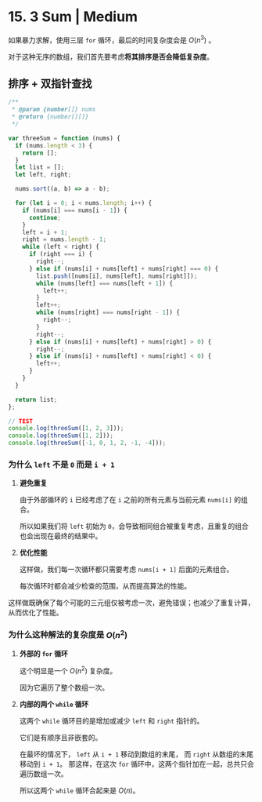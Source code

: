 # 15. 3 Sum | Medium

如果暴力求解，使用三层 `for` 循环，最后的时间复杂度会是 $O(n^3)$ 。

对于这种无序的数组，我们首先要考虑**将其排序是否会降低复杂度**。

## 排序 + 双指针查找

```js
/**
 * @param {number[]} nums
 * @return {number[][]}
 */

var threeSum = function (nums) {
  if (nums.length < 3) {
    return [];
  }
  let list = [];
  let left, right;

  nums.sort((a, b) => a - b);

  for (let i = 0; i < nums.length; i++) {
    if (nums[i] === nums[i - 1]) {
      continue;
    }
    left = i + 1;
    right = nums.length - 1;
    while (left < right) {
      if (right === i) {
        right--;
      } else if (nums[i] + nums[left] + nums[right] === 0) {
        list.push([nums[i], nums[left], nums[right]]);
        while (nums[left] === nums[left + 1]) {
          left++;
        }
        left++;
        while (nums[right] === nums[right - 1]) {
          right--;
        }
        right--;
      } else if (nums[i] + nums[left] + nums[right] > 0) {
        right--;
      } else if (nums[i] + nums[left] + nums[right] < 0) {
        left++;
      }
    }
  }

  return list;
};

// TEST
console.log(threeSum([1, 2, 3]));
console.log(threeSum([1, 2]));
console.log(threeSum([-1, 0, 1, 2, -1, -4]));
```

### 为什么 `left` 不是 `0` 而是 `i + 1`

1. **避免重复**

   由于外部循环的 `i` 已经考虑了在 `i` 之前的所有元素与当前元素 `nums[i]` 的组合。

   所以如果我们将 `left` 初始为 `0`，会导致相同组合被重复考虑，且重复的组合也会出现在最终的结果中。

2. **优化性能**

   这样做，我们每一次循环都只需要考虑 `nums[i + 1]` 后面的元素组合。

   每次循环时都会减少检查的范围，从而提高算法的性能。

这样做既确保了每个可能的三元组仅被考虑一次，避免错误；也减少了重复计算，从而优化了性能。

### 为什么这种解法的复杂度是 $O(n^2)$

1. **外部的 `for` 循环**

   这个明显是一个 $O(n^2)$ 复杂度。

   因为它遍历了整个数组一次。

2. **内部的两个 `while` 循环**

   这两个 `while` 循环目的是增加或减少 `left` 和 `right` 指针的。

   它们是有顺序且非嵌套的。

   在最坏的情况下，
   `left` 从 `i + 1` 移动到数组的末尾，
   而 `right` 从数组的末尾移动到 `i + 1`。
   那这样，在这次 `for` 循环中，这两个指针加在一起，总共只会遍历数组一次。

   所以这两个 `while` 循环合起来是 $O(n)$。
